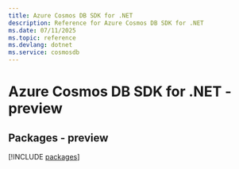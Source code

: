 ```yaml
---
title: Azure Cosmos DB SDK for .NET
description: Reference for Azure Cosmos DB SDK for .NET
ms.date: 07/11/2025
ms.topic: reference
ms.devlang: dotnet
ms.service: cosmosdb
---
```

# Azure Cosmos DB SDK for .NET - preview
## Packages - preview
[!INCLUDE [packages](cosmos-db-index.md)]